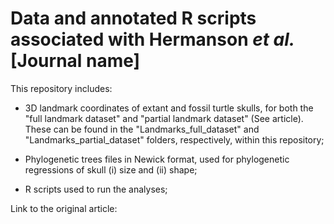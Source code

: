 # Data and annotated R scripts associated with Hermanson _et al._ [Journal name]
This repository includes:

- 3D landmark coordinates of extant and fossil turtle skulls, for both the "full landmark dataset" and "partial landmark dataset" (See article). These can be found in the "Landmarks_full_dataset" and "Landmarks_partial_dataset" folders, respectively, within this repository;

- Phylogenetic trees files in Newick format, used for phylogenetic regressions of skull (i) size and (ii) shape;
  
- R scripts used to run the analyses;

Link to the original article:

